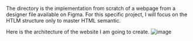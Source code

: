 The directory is the implementation from scratch of a webpage from a designer file available on Figma. For this specific project, I will focus on the HTLM structure only to master HTML semantic. 

Here is the architecture of the website I am going to create. 
![image](https://user-images.githubusercontent.com/101457312/192584540-92357e08-b15e-4efb-ac9a-0bbd0afe288d.png)


